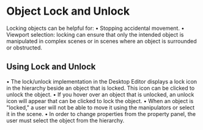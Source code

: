 # Object Lock and Unlock

Locking objects can be helpful for:
• Stopping accidental movement.
• Viewport selection: locking can ensure that only the intended object is manipulated in complex scenes or in scenes where an object is surrounded or obstructed.

## Using Lock and Unlock

• The lock/unlock implementation in the Desktop Editor displays a lock icon in the hierarchy beside an object that is locked. This icon can be clicked to unlock the object.
• If you hover over an object that is unlocked, an unlock icon will appear that can be clicked to lock the object.
• When an object is "locked," a user will not be able to move it using the manipulators or select it in the scene.
• In order to change properties from the property panel, the user must select the object from the hierarchy.
